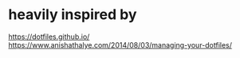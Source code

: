 # heavily inspired by
https://dotfiles.github.io/
https://www.anishathalye.com/2014/08/03/managing-your-dotfiles/